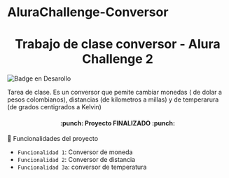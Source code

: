 # AluraChallenge-Conversor
<h1 align="center"> Trabajo de clase conversor - Alura Challenge 2 </h1>

![Badge en Desarollo](https://img.shields.io/badge/STATUS-FINALIZADO-green)

<p>
Tarea de clase. Es un conversor que pemite cambiar monedas ( de dolar a pesos colombianos), distancias (de kilometros a millas) y de temperarura (de grados centigrados a Kelvin)
</p>

<h4 align="center">
:punch: Proyecto FINALIZADO :punch:
</h4

## :running: Funcionalidades del proyecto

- `Funcionalidad 1`: Conversor de moneda
- `Funcionalidad 2`: Conversor de distancia
- `Funcionalidad 3a`: conversor de temperatura


